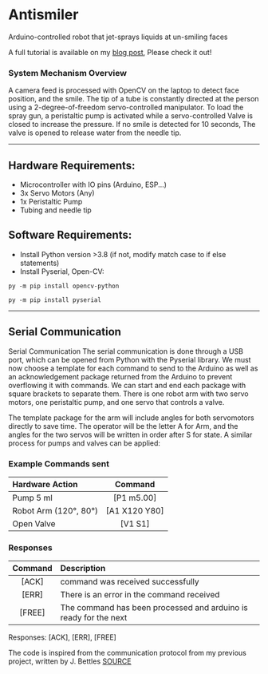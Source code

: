 # Antismiler
 Arduino-controlled robot that jet-sprays liquids at un-smiling faces

A full tutorial is available on my [blog post]([https://medium.com/@idanmalka2001/smile-detection-water-gun-antismiler-destroyer-293840b6b13](https://medium.com/@idanmalka2001/smile-detection-water-gun-antismiler-destroyer-293840b6b134) "Medium Blog"), Please check it out!

### System Mechanism Overview
A camera feed is processed with OpenCV on the laptop to detect face position, and the smile. The tip of a tube is constantly directed at the person using a 2-degree-of-freedom servo-controlled manipulator. To load the spray gun, a peristaltic pump is activated while a servo-controlled Valve is closed to increase the pressure. If no smile is detected for 10 seconds, The valve is opened to release water from the needle tip.

--- 

## Hardware Requirements:
- Microcontroller with IO pins (Arduino, ESP...)
- 3x Servo Motors (Any)
- 1x Peristaltic Pump
- Tubing and needle tip

## Software Requirements:
- Install Python version >3.8
(if not, modify match case to if else statements)
- Install Pyserial, Open-CV:

`py -m pip install opencv-python`

`py -m pip install pyserial`

---

## Serial Communication
Serial Communication
The serial communication is done through a USB port, which can be opened from Python with the Pyserial library. We must now choose a template for each command to send to the Arduino as well as an acknowledgement package returned from the Arduino to prevent overflowing it with commands. We can start and end each package with square brackets to separate them. There is one robot arm with two servo motors, one peristaltic pump, and one servo that controls a valve.

The template package for the arm will include angles for both servomotors directly to save time. The operator will be the letter A for Arm, and the angles for the two servos will be written in order after S for state. A similar process for pumps and valves can be applied:


### Example Commands sent
| Hardware Action    | Command       | 
|:------------------|:-------------:|
| Pump 5 ml     | [P1 m5.00] | 
| Robot Arm (120°, 80°)   | [A1 X120 Y80]  | 
| Open Valve | [V1 S1]   | 

### Responses
| Command   | Description       | 
|:------------------:|:-------------|
| [ACK]  | command was received successfully | 
| [ERR] | There is an error in the command received | 
| [FREE] | The command has been processed and arduino is ready for the next  | 

Responses: [ACK], [ERR], [FREE]

The code is inspired from the communication protocol from my previous project, written by J. Bettles [SOURCE](https://github.com/UoM-team5/comms "Comms")

